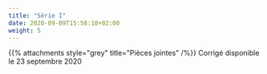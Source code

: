 ```yaml
---
title: "Série I"
date: 2020-09-09T15:58:18+02:00
weight: 5
---
```

<!--
Série 1  disponible le 15 septembre 2020
-->

{{% attachments style="grey" title="Pièces jointes" /%}}
Corrigé disponible le 23 septembre 2020
